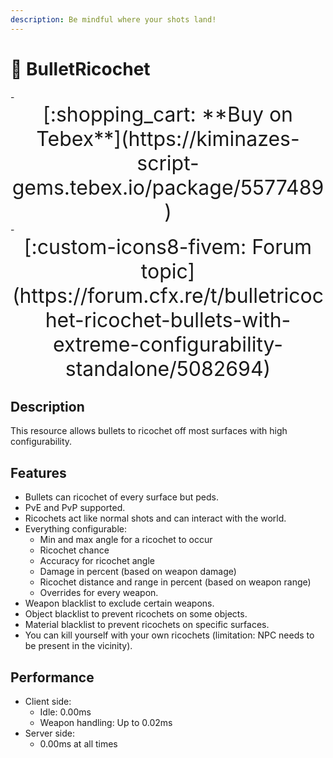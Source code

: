```yaml
---
description: Be mindful where your shots land!
---
```


# 🎯 BulletRicochet

<div class="grid cards" markdown>
- <center><span style="font-size: 32px;">[:shopping_cart: **Buy on Tebex**](https://kiminazes-script-gems.tebex.io/package/5577489)</span></center>
- <center><span style="font-size: 32px;">[:custom-icons8-fivem: Forum topic](https://forum.cfx.re/t/bulletricochet-ricochet-bullets-with-extreme-configurability-standalone/5082694)</span></center>
</div>

## Description

This resource allows bullets to ricochet off most surfaces with high configurability.

<div class="youtube-placeholder" data-videotitle="BulletRicochet Showcase" data-videoid="hObQq5qb2RE"></div>

## Features

* Bullets can ricochet of every surface but peds.
* PvE and PvP supported.
* Ricochets act like normal shots and can interact with the world.
* Everything configurable:
  * Min and max angle for a ricochet to occur
  * Ricochet chance
  * Accuracy for ricochet angle
  * Damage in percent (based on weapon damage)
  * Ricochet distance and range in percent (based on weapon range)
  * Overrides for every weapon.
* Weapon blacklist to exclude certain weapons.
* Object blacklist to prevent ricochets on some objects.
* Material blacklist to prevent ricochets on specific surfaces.
* You can kill yourself with your own ricochets (limitation: NPC needs to be present in the vicinity).

## Performance

* Client side:
  * Idle: 0.00ms
  * Weapon handling: Up to 0.02ms
* Server side:
  * 0.00ms at all times
